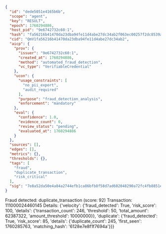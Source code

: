 ```json
{
  "id": "dede5051e4165b6b",
  "scope": "agent",
  "key": "RESULT",
  "epoch": 1760294886,
  "host_pid": "9e6742732c60:1",
  "hash": "fa56216b41470da23dba94fe11d4abe27dc34ab2f063ec00257f2dc8539aa323",
  "cid": "QmV1fa56216b41470da23dba94fe11d4abe27dc34ab2",
  "aicp": {
    "prov": {
      "issuer": "9e6742732c60:1",
      "created_at": 1760294886,
      "method": "automated_fraud_detection",
      "vc_type": "VerifiableCredential"
    },
    "ucon": {
      "usage_constraints": [
        "no_pii_export",
        "audit_required"
      ],
      "purpose": "fraud_detection_analysis",
      "enforcement": "mandatory"
    },
    "eval": {
      "confidence": 1.0,
      "evidence_count": 0,
      "review_status": "pending",
      "evaluated_at": 1760294886
    }
  },
  "sources": [],
  "edges": [],
  "metrics": {},
  "thresholds": {},
  "tags": [
    "fraud",
    "duplicate_transaction",
    "risk_critical"
  ],
  "sig": "7e8a52da50e4a84a2744efb1ca86bfb8f58d7ad602048290a72fc4fb8851e04a"
}
```

Fraud detected: duplicate_transaction (score: 92)
Transaction: 111000024460145
Details: {'velocity': {'fraud_detected': True, 'risk_score': 100, 'details': {'transaction_count': 246, 'threshold': 50, 'total_amount': 62387322, 'amount_threshold': 10000000}}, 'duplicate': {'fraud_detected': True, 'risk_score': 85, 'details': {'duplicate_count': 245, 'first_seen': 1760285763, 'matching_hash': '6128e7e8f1f7694a'}}}